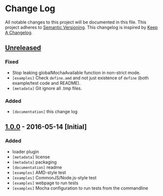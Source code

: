 # Change Log
All notable changes to this project will be documented in this file.
This project adheres to [Semantic Versioning](http://semver.org/).
This changelog is inspired by [Keep A Changelog](http://keepachangelog.com/).

## [Unreleased][]
### Fixed
- Stop leaking globalMochaAvailable function in non-strict mode.
- `[examples]` Check `define.amd` and not just existence of `define` (both example/test code and README).
- `[metadata]` Git ignore all .tmp files.

### Added
- `[documentation]` this change log

## [1.0.0][] - 2016-05-14 [Initial]
### Added
- loader plugin
- `[metadata]` license
- `[metadata]` packaging
- `[documentation]` readme
- `[examples]` AMD-style test
- `[examples]` CommonJS/Node.js-style test
- `[examples]` webpage to run tests
- `[examples]` Mocha configuration to run tests from the commandline

[Unreleased]: https://github.com/scottfreecode/mocha-exports-amd/compare/v1.0.0...HEAD
[1.0.0]: https://github.com/scottfreecode/mocha-exports-amd/tree/v1.0.0
